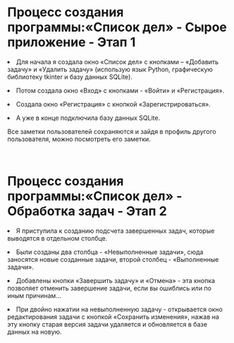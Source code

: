 <h1><b>Процесс создания программы:«Список дел» - Сырое приложение - Этап 1</b></h1>
<form><p><li>Для начала я создала окно «Список дел» с кнопками – «Добавить задачу» и «Удалить задачу» (использую язык Python, графическую библиотеку tkinter и базу данных SQLite).</p>
<p><li>Потом создала окно «Вход» с кнопками - «Войти» и «Регистрация».</p>
<p><li>Создала окно «Регистрация» с кнопкой «Зарегистрироваться».</p>
<p><li>А уже в конце подключила базу данных SQLite.</p>
Все заметки пользователей сохраняются и зайдя в профиль другого пользователя, можно посмотреть его заметки.</form>
<br>
<h1><b>Процесс создания программы:«Список дел» - Обработка задач - Этап 2</b></h1>
<form><p><li>Я приступила к созданию подсчета завершенных задач, которые выводятся в отдельном столбце.</p>
<p><li>Были созданы два столбца - «Невыполненные задачи», сюда заносятся новые созданные задачи,  второй столбец - «Выполненные задачи».</p>
<p><li>Добавлены кнопки «Завершить задачу» и «Отмена» - эта кнопка позволяет отменить завершение задачи, если вы ошиблись или по иным причинам...</p>
<p><li>При двойно нажатии на невыполненную задачу - открывается окно редактирования задачи с кнопкой «Сохранить изменения», нажав на эту кнопку старая версия задачи удаляется и обновляется в базе данных на новую.</p></form>

